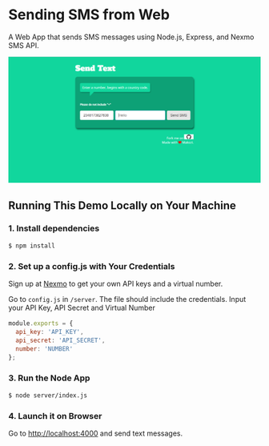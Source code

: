 



# Sending SMS from Web

A Web App that sends SMS messages using Node.js, Express, and Nexmo SMS API.

![screencast](public/images/screenshot.PNG)

## Running This Demo Locally on Your Machine

### 1. Install dependencies

```bash
$ npm install
```

### 2. Set up a config.js with Your Credentials

Sign up at [Nexmo](https://nexmo.com) to get your own API keys and a virtual number.

Go to `config.js` in `/server`. The file should include the credentials. Input your  API Key, API Secret and Virtual Number

```javascript
module.exports = {
  api_key: 'API_KEY',
  api_secret: 'API_SECRET',
  number: 'NUMBER'
};
```

### 3. Run the Node App

```bash
$ node server/index.js
```

### 4. Launch it on Browser

Go to [http://localhost:4000](http://localhost:4000) and send text messages.

